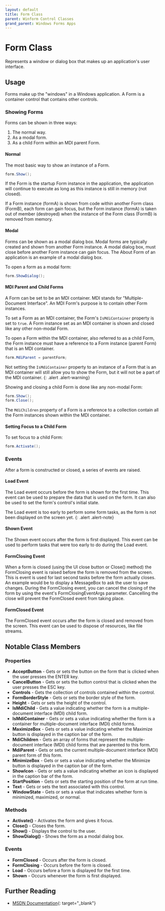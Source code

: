 ```yaml
---
layout: default
title: Form Class
parent: Winform Control Classes
grand_parent: Windows Forms Apps
---
```


# Form Class

Represents a window or dialog box that makes up an application's user interface.

## Usage

Forms make up the "windows" in a Windows application. A Form is a container control that contains other controls.

### Showing Forms

Forms can be shown in three ways:

1. The normal way.
2. As a modal form.
3. As a child Form within an MDI parent Form.

#### Normal

The most basic way to show an instance of a Form. 

```csharp
form.Show();
```

If the Form is the startup Form instance in the application, the application will continue to execute as long as this instance is still in memory (not closed). 

If a Form instance (formA) is shown from code within another Form class (FormB), each form can gain focus, but the Form instance (formA) is taken out of member (destroyed) when the instance of the Form class (FormB) is removed from memory.

#### Modal

Forms can be shown as a modal dialog box.  Modal forms are typically created and shown from another Form instance. A modal dialog box, must close before another Form instance can gain focus. The About Form of an application is an example of a modal dialog box.

To open a form as a modal form:

```csharp
form.ShowDialog();
```

#### MDI Parent and Child Forms

A Form can be set to be an MDI container.  MDI stands for "Multiple-Document Interface".  An MDI Form's purpose is to contain other Form instances.

To set a Form as an MDI container, the Form's `IsMdiContainer` property is set to `true`. A Form instance set as an MDI container is shown and closed like any other non-modal Form.

To open a Form within the MDI container, also referred to as a child Form, the Form instance must have a reference to a Form instance (parent Form) that is an MDI container.

```csharp
form.MdiParent = parentForm;
```

Not setting the `IsMdiContainer` property to an instance of a Form that is an MDI container will still allow you to show the Form, but it will not be a part of the MDI container.
{: .alert .alert-warning}

Showing and closing a child Form is done like any non-modal Form:

```csharp
form.Show();
form.Close();
```

The `MdiChildren` property of a Form is a reference to a collection contain all the Form instances shown within the MDI container.

#### Setting Focus to a Child Form

To set focus to a child Form:

```csharp
form.Activate();
```

### Events

After a form is constructed or closed, a series of events are raised.

#### Load Event

The Load event occurs before the form is shown for the first time. This event can be used to prepare the data that is used on the form. It can also be used to set the form's control's initial state.

The Load event is too early to perform some form tasks, as the form is not been displayed on the screen yet.
{: .alert .alert-note}

#### Shown Event

The Shown event occurs after the form is first displayed. This event can be used to perform tasks that were too early to do during the Load event.

#### FormClosing Event

When a form is closed (using the UI close button or Close() method) the FormClosing event is raised before the form is removed from the screen. This is event is used for last second tasks before the form actually closes. An example would be to display a MessageBox to ask the user to save changes. During the FormClosing event, you can cancel the closing of the form by using the event's FormClosingEventArgs parameter. Cancelling the close will prevent the FormClosed event from taking place.

#### FormClosed Event

The FormClosed event occurs after the form is closed and removed from the screen. This event can be used to dispose of resources, like file streams.

## Notable Class Members

### Properties

*   **AcceptButton** - Gets or sets the button on the form that is clicked when the user presses the ENTER key.
*   **CancelButton** - Gets or sets the button control that is clicked when the user presses the ESC key.
*   **Controls** - Gets the collection of controls contained within the control.
*   **FormBorderStyle** - Gets or sets the border style of the form.
*   **Height** - Gets or sets the height of the control.
*   **IsMdiChild** - Gets a value indicating whether the form is a multiple-document interface (MDI) child form.
*   **IsMdiContainer** - Gets or sets a value indicating whether the form is a container for multiple-document interface (MDI) child forms.
*   **MaximizeBox** - Gets or sets a value indicating whether the Maximize button is displayed in the caption bar of the form.
*   **MdiChildren** - Gets an array of forms that represent the multiple-document interface (MDI) child forms that are parented to this form.
*   **MdiParent** - Gets or sets the current multiple-document interface (MDI) parent form of this form.
*   **MinimizeBox** - Gets or sets a value indicating whether the Minimize button is displayed in the caption bar of the form.
*   **ShowIcon** - Gets or sets a value indicating whether an icon is displayed in the caption bar of the form.
*   **StartPosition** - Gets or sets the starting position of the form at run time.
*   **Text** - Gets or sets the text associated with this control.
*   **WindowState** - Gets or sets a value that indicates whether form is minimized, maximized, or normal.
 
### Methods

*   **Activate()** - Activates the form and gives it focus.
*   **Close()** - Closes the form.
*   **Show()** - Displays the control to the user.
*   **ShowDialog()** - Shows the form as a modal dialog box.

### Events

*   **FormClosed** - Occurs after the form is closed.
*   **FormClosing** - Occurs before the form is closed.
*   **Load** - Occurs before a form is displayed for the first time.
*   **Shown** - Occurs whenever the form is first displayed.

## Further Reading

- [MSDN Documentation](https://docs.microsoft.com/en-us/dotnet/api/system.windows.forms.form){: target="_blank"}